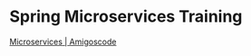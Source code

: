# Spring Microservices Training
[Microservices | Amigoscode](https://amigoscode.com/p/microservices)